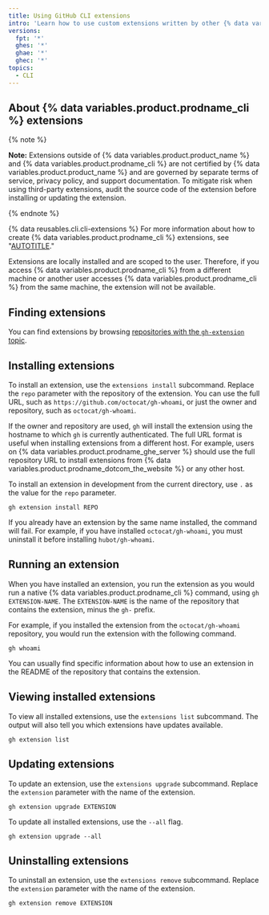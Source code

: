 ```yaml
---
title: Using GitHub CLI extensions
intro: 'Learn how to use custom extensions written by other {% data variables.product.prodname_cli %} users.'
versions:
  fpt: '*'
  ghes: '*'
  ghae: '*'
  ghec: '*'
topics:
  - CLI
---
```


## About {% data variables.product.prodname_cli %} extensions

{% note %}

**Note:** Extensions outside of {% data variables.product.product_name %} and {% data variables.product.prodname_cli %} are not certified by {% data variables.product.product_name %} and are governed by separate terms of service, privacy policy, and support documentation. To mitigate risk when using third-party extensions, audit the source code of the extension before installing or updating the extension.

{% endnote %}

{% data reusables.cli.cli-extensions %} For more information about how to create {% data variables.product.prodname_cli %} extensions, see "[AUTOTITLE](/github-cli/github-cli/creating-github-cli-extensions)."

Extensions are locally installed and are scoped to the user. Therefore, if you access {% data variables.product.prodname_cli %} from a different machine or another user accesses {% data variables.product.prodname_cli %} from the same machine, the extension will not be available.

## Finding extensions

You can find extensions by browsing [repositories with the `gh-extension` topic](https://github.com/topics/gh-extension).

## Installing extensions

To install an extension, use the `extensions install` subcommand. Replace the `repo` parameter with the repository of the extension. You can use the full URL, such as `https://github.com/octocat/gh-whoami`, or just the owner and repository, such as `octocat/gh-whoami`.

If the owner and repository are used, `gh` will install the extension using the hostname to which `gh` is currently authenticated. The full URL format is useful when installing extensions from a different host. For example, users on {% data variables.product.prodname_ghe_server %} should use the full repository URL to install extensions from {% data variables.product.prodname_dotcom_the_website %} or any other host.

To install an extension in development from the current directory, use `.` as the value for the `repo` parameter.

```shell
gh extension install REPO
```

If you already have an extension by the same name installed, the command will fail. For example, if you have installed `octocat/gh-whoami`, you must uninstall it before installing `hubot/gh-whoami`.

## Running an extension

When you have installed an extension, you run the extension as you would run a native {% data variables.product.prodname_cli %} command, using `gh EXTENSION-NAME`. The `EXTENSION-NAME` is the name of the repository that contains the extension, minus the `gh-` prefix.

For example, if you installed the extension from the `octocat/gh-whoami` repository, you would run the extension with the following command.

``` shell
gh whoami
```

You can usually find specific information about how to use an extension in the README of the repository that contains the extension.

## Viewing installed extensions

To view all installed extensions, use the `extensions list` subcommand. The output will also tell you which extensions have updates available.

```shell
gh extension list
```

## Updating extensions

To update an extension, use the `extensions upgrade` subcommand. Replace the `extension` parameter with the name of the extension.

```shell
gh extension upgrade EXTENSION
```

To update all installed extensions, use the `--all` flag.

```shell
gh extension upgrade --all
```

## Uninstalling extensions

To uninstall an extension, use the `extensions remove` subcommand. Replace the `extension` parameter with the name of the extension.

```shell
gh extension remove EXTENSION
```
